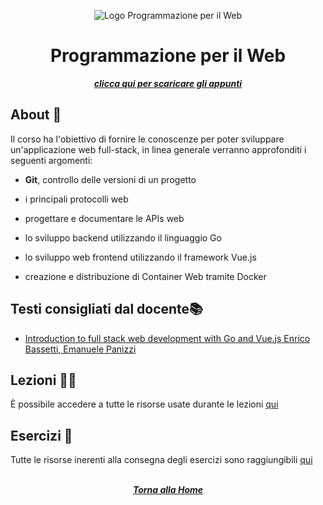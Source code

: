 <div align="center">

![Logo Programmazione per il Web](https://www.apponix.com/storage/programimage/0RERRr1HwkJnpMGZSGLJ626HJsqvR2Jre7LGM9pJ.png)

# Programmazione per il Web

[***clicca qui per scaricare gli appunti***](https://github.com/FeddyLix17/Computer-Science/raw/main/terzo%20anno/primo%20semestre/Programmazione%20per%20il%20Web/Programmazione%20per%20il%20Web.pdf)

</div>

## About 🔎

Il corso ha l'obiettivo di fornire le conoscenze per poter sviluppare 
un'applicazione web full-stack, in linea generale verranno approfonditi i seguenti argomenti:

- **Git**, controllo delle versioni di un progetto

- i principali protocolli web

- progettare e documentare le APIs web

- lo sviluppo backend utilizzando il linguaggio Go

- lo sviluppo web frontend utilizzando il framework Vue.js

- creazione e distribuzione di Container Web tramite Docker

## Testi consigliati dal docente📚

- [Introduction to full stack web development with Go and Vue.js Enrico Bassetti, Emanuele Panizzi](https://leanpub.com/wasa)

## Lezioni 👨‍🏫

È possibile accedere a tutte le risorse usate durante le lezioni [qui](http://gamificationlab.uniroma1.it/en/wasa/)

## Esercizi 📝

Tutte le risorse inerenti alla consegna degli esercizi sono raggiungibili [qui](http://gamificationlab.uniroma1.it/en/wasa/homeworks_delivery/) <br> <br>

<div align="center">

[***Torna alla Home***](../../../)

</div>
